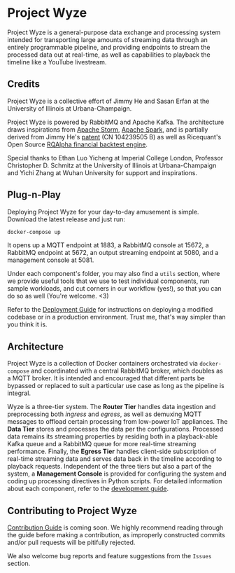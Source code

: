 # Project Wyze

Project Wyze is a general-purpose data exchange and processing system intended for transporting large amounts of streaming data through an entirely programmable pipeline, and providing endpoints to stream the processed data out at real-time, as well as capabilities to playback the timeline like a YouTube livestream.

## Credits

Project Wyze is a collective effort of Jimmy He and Sasan Erfan at the University of Illinois at Urbana-Champaign.

Project Wyze is powered by RabbitMQ and Apache Kafka. The architecture draws inspirations from [Apache Storm](http://storm.apache.org), [Apache Spark](https://spark.apache.org), and is partially derived from Jimmy He's [patent](https://www.google.com/patents/CN104239505B?cl=en) (CN 104239505 B) as well as Ricequant's Open Source [RQAlpha financial backtest engine](https://github.com/ricequant/rqalpha).

Special thanks to Ethan Luo Yicheng at Imperial College London, Professor Christopher D. Schmitz at the University of Illinois at Urbana-Champaign and Yichi Zhang at Wuhan University for support and inspirations.

## Plug-n-Play

Deploying Project Wyze for your day-to-day amusement is simple. Download the latest release and just run:

```bash
docker-compose up
```

It opens up a MQTT endpoint at 1883, a RabbitMQ console at 15672, a RabbitMQ endpoint at 5672, an output streaming endpoint at 5080, and a management console at 5081.

Under each component's folder, you may also find a `utils` section, where we provide useful tools that we use to test individual components, run sample workloads, and cut corners in our workflow (yes!), so that you can do so as well (You're welcome. \<3)

Refer to the [Deployment Guide](docs/deploy.md) for instructions on deploying a modified codebase or in a production environment. Trust me, that's way simpler than you think it is.

## Architecture

Project Wyze is a collection of Docker containers orchestrated via `docker-compose` and coordinated with a central RabbitMQ broker, which doubles as a MQTT broker. It is intended and encouraged that different parts be bypassed or replaced to suit a particular use case as long as the pipeline is integral.

Wyze is a three-tier system. The **Router Tier** handles data ingestion and preprocessing both _ingress_ and _egress_, as well as demuxing MQTT messages to offload certain processing from low-power IoT appliances. The **Data Tier** stores and processes the data per the configurations. Processed data remains its streaming properties by residing both in a playback-able Kafka queue and a RabbitMQ queue for more real-time streaming performance. Finally, the **Egress Tier** handles client-side subscription of real-time streaming data and serves data back in the timeline according to playback requests. Independent of the three tiers but also a part of the system, a **Management Console** is provided for configuring the system and coding up processing directives in Python scripts. For detailed information about each component, refer to the [development guide](docs/develop.md).

## Contributing to Project Wyze

[Contribution Guide](docs/contribute.md) is coming soon. We highly recommend reading through the guide before making a contribution, as improperly constructed commits and/or pull requests will be pitifully rejected.

We also welcome bug reports and feature suggestions from the `Issues` section.
